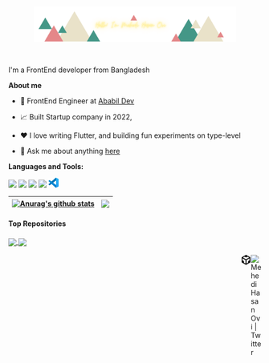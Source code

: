 <p align="center"><a href="https://mehedihasanovi.xyz"><img width="80%" src="./assets/gh-readme-header.png" /></a></p>

<br />

I'm a  FrontEnd developer from Bangladesh 

**About me**

- 💼 FrontEnd Engineer at [Ababil Dev](https://www.linkedin.com/company/ababildev/)

- 📈 Built Startup company in 2022, 

- ❤️ I love writing Flutter, and building fun experiments on type-level

- 💬 Ask me about anything [here](https://www.linkedin.com/in/mehediovi/)



**Languages and Tools:**  

<code><img height="20" src="https://storage.googleapis.com/cms-storage-bucket/ec64036b4eacc9f3fd73.svg"></code>
<code><img height="20" src="https://dart.dev/assets/shared/dart/logo+text/horizontal/white-e71fb382ad5229792cc704b3ee7a88f8013e986d6e34f0956d89c453b454d0a5.svg"></code>
<code><img height="20" src="https://go.dev/images/go-logo-white.svg"></code>
<code><img height="20" src="https://webimages.mongodb.com/_com_assets/cms/kuyjf3vea2hg34taa-horizontal_default_slate_blue.svg?auto=format%252Ccompress"></code>
<code><img height="20" src="https://raw.githubusercontent.com/github/explore/80688e429a7d4ef2fca1e82350fe8e3517d3494d/topics/visual-studio-code/visual-studio-code.png"></code>    


| <a href="https://github.com/anuraghazra/github-readme-stats"><img align="center" src="https://github-readme-stats.vercel.app/api?username=MehediHasannOvi&show_icons=true&include_all_commits=true&theme=buefy&hide_border=true" alt="Anurag's github stats" /></a> | <a href="https://github.com/anuraghazra/github-readme-stats"><img align="center" src="https://github-readme-stats.vercel.app/api/top-langs/?username=MehediHasannOvi&layout=compact&theme=buefy&hide_border=true" /></a> |
| ------------- | ------------- |

#### Top Repositories


<a href="https://github.com/MehediHasannOvi/ui5">
  <img align="center" src="https://github-readme-stats.vercel.app/api/pin/?username=anuraghazra&repo=github-readme-stats&theme=buefy" />
</a>
<a href="https://github.com/MehediHasannOvi/ui5">
  <img align="center" src="https://github-readme-stats.vercel.app/api/pin/?username=anuraghazra&repo=github-readme-stats&theme=buefy" />
</a>

<br />
<br />

<a href="https://twitter.com/_MehediOvi">
  <img align="right" alt="Mehedi Hasan Ovi | Twitter" width="21px" src="https://raw.githubusercontent.com/anuraghazra/anuraghazra/master/assets/twitter.svg" />
</a>
<a href="https://mehedihasanovi.xyz">
  <img align="right" alt="Anurag Hazra | CodeSandbox" width="20px" src="https://raw.githubusercontent.com/anuraghazra/anuraghazra/master/assets/codesandbox.svg" />
</a>
